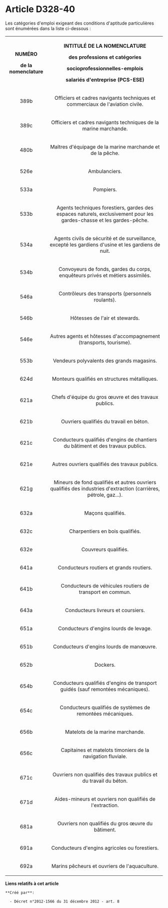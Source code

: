 # Article D328-40

Les catégories d'emploi exigeant des conditions d'aptitude particulières sont énumérées dans la liste ci-dessous : 

<table>
  <tbody>
    <tr>
      <th>

NUMÉRO 

de la nomenclature 

</th>
      <th>

INTITULÉ DE LA NOMENCLATURE 

des professions et catégories 

socioprofessionnelles-emplois 

salariés d'entreprise (PCS-ESE) 

</th>
    </tr>
    <tr>
      <td align="center">

389b 

</td>
      <td align="center">

Officiers et cadres navigants techniques et commerciaux de l'aviation civile. 

</td>
    </tr>
    <tr>
      <td align="center">

389c 

</td>
      <td align="center">

Officiers et cadres navigants techniques de la marine marchande. 

</td>
    </tr>
    <tr>
      <td align="center">

480b 

</td>
      <td align="center">

Maîtres d'équipage de la marine marchande et de la pêche. 

</td>
    </tr>
    <tr>
      <td align="center">

526e 

</td>
      <td align="center">

Ambulanciers. 

</td>
    </tr>
    <tr>
      <td align="center">

533a 

</td>
      <td align="center">

Pompiers. 

</td>
    </tr>
    <tr>
      <td align="center">

533b 

</td>
      <td align="center">

Agents techniques forestiers, gardes des espaces naturels, exclusivement pour les gardes-chasse et les gardes-pêche. 

</td>
    </tr>
    <tr>
      <td align="center">

534a 

</td>
      <td align="center">

Agents civils de sécurité et de surveillance, excepté les gardiens d'usine et les gardiens de nuit. 

</td>
    </tr>
    <tr>
      <td align="center">

534b 

</td>
      <td align="center">

Convoyeurs de fonds, gardes du corps, enquêteurs privés et métiers assimilés. 

</td>
    </tr>
    <tr>
      <td align="center">

546a 

</td>
      <td align="center">

Contrôleurs des transports (personnels roulants). 

</td>
    </tr>
    <tr>
      <td align="center">

546b 

</td>
      <td align="center">

Hôtesses de l'air et stewards. 

</td>
    </tr>
    <tr>
      <td align="center">

546e 

</td>
      <td align="center">

Autres agents et hôtesses d'accompagnement (transports, tourisme). 

</td>
    </tr>
    <tr>
      <td align="center">

553b 

</td>
      <td align="center">

Vendeurs polyvalents des grands magasins. 

</td>
    </tr>
    <tr>
      <td align="center">

624d 

</td>
      <td align="center">

Monteurs qualifiés en structures métalliques. 

</td>
    </tr>
    <tr>
      <td align="center">

621a 

</td>
      <td align="center">

Chefs d'équipe du gros œuvre et des travaux publics. 

</td>
    </tr>
    <tr>
      <td align="center">

621b 

</td>
      <td align="center">

Ouvriers qualifiés du travail en béton. 

</td>
    </tr>
    <tr>
      <td align="center">

621c 

</td>
      <td align="center">

Conducteurs qualifiés d'engins de chantiers du bâtiment et des travaux publics. 

</td>
    </tr>
    <tr>
      <td align="center">

621e 

</td>
      <td align="center">

Autres ouvriers qualifiés des travaux publics. 

</td>
    </tr>
    <tr>
      <td align="center">

621g 

</td>
      <td align="center">

Mineurs de fond qualifiés et autres ouvriers qualifiés des industries d'extraction (carrières, pétrole, gaz...). 

</td>
    </tr>
    <tr>
      <td align="center">

632a 

</td>
      <td align="center">

Maçons qualifiés. 

</td>
    </tr>
    <tr>
      <td align="center">

632c 

</td>
      <td align="center">

Charpentiers en bois qualifiés. 

</td>
    </tr>
    <tr>
      <td align="center">

632e 

</td>
      <td align="center">

Couvreurs qualifiés. 

</td>
    </tr>
    <tr>
      <td align="center">

641a 

</td>
      <td align="center">

Conducteurs routiers et grands routiers. 

</td>
    </tr>
    <tr>
      <td align="center">

641b 

</td>
      <td align="center">

Conducteurs de véhicules routiers de transport en commun. 

</td>
    </tr>
    <tr>
      <td align="center">

643a 

</td>
      <td align="center">

Conducteurs livreurs et coursiers. 

</td>
    </tr>
    <tr>
      <td align="center">

651a 

</td>
      <td align="center">

Conducteurs d'engins lourds de levage. 

</td>
    </tr>
    <tr>
      <td align="center">

651b 

</td>
      <td align="center">

Conducteurs d'engins lourds de manœuvre. 

</td>
    </tr>
    <tr>
      <td align="center">

652b 

</td>
      <td align="center">

Dockers. 

</td>
    </tr>
    <tr>
      <td align="center">

654b 

</td>
      <td align="center">

Conducteurs qualifiés d'engins de transport guidés (sauf remontées mécaniques). 

</td>
    </tr>
    <tr>
      <td align="center">

654c 

</td>
      <td align="center">

Conducteurs qualifiés de systèmes de remontées mécaniques. 

</td>
    </tr>
    <tr>
      <td align="center">

656b 

</td>
      <td align="center">

Matelots de la marine marchande. 

</td>
    </tr>
    <tr>
      <td align="center">

656c 

</td>
      <td align="center">

Capitaines et matelots timoniers de la navigation fluviale. 

</td>
    </tr>
    <tr>
      <td align="center">

671c 

</td>
      <td align="center">

Ouvriers non qualifiés des travaux publics et du travail du béton. 

</td>
    </tr>
    <tr>
      <td align="center">

671d 

</td>
      <td align="center">

Aides-mineurs et ouvriers non qualifiés de l'extraction. 

</td>
    </tr>
    <tr>
      <td align="center">

681a 

</td>
      <td align="center">

Ouvriers non qualifiés du gros œuvre du bâtiment. 

</td>
    </tr>
    <tr>
      <td align="center">

691a 

</td>
      <td align="center">

Conducteurs d'engins agricoles ou forestiers. 

</td>
    </tr>
    <tr>
      <td align="center">

692a 

</td>
      <td align="center">

Marins pêcheurs et ouvriers de l'aquaculture. 

</td>
    </tr>
  </tbody>
</table>

**Liens relatifs à cet article**

	**Créé par**:

	  - Décret n°2012-1566 du 31 décembre 2012 - art. 8
